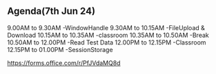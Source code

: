 Agenda(7th Jun 24)
-------------------
9.00AM  to 9.30AM   -WindowHandle
9.30AM to 10.15AM   -FileUpload & Download
10.15AM to 10.35AM  -classroom
10.35AM to 10.50AM  -Break
10.50AM to 12.00PM  -Read Test Data
12.00PM to 12.15PM  -Classroom
12.15PM to  01.00PM -SessionStorage




















https://forms.office.com/r/PfJVdaMQ8d 



